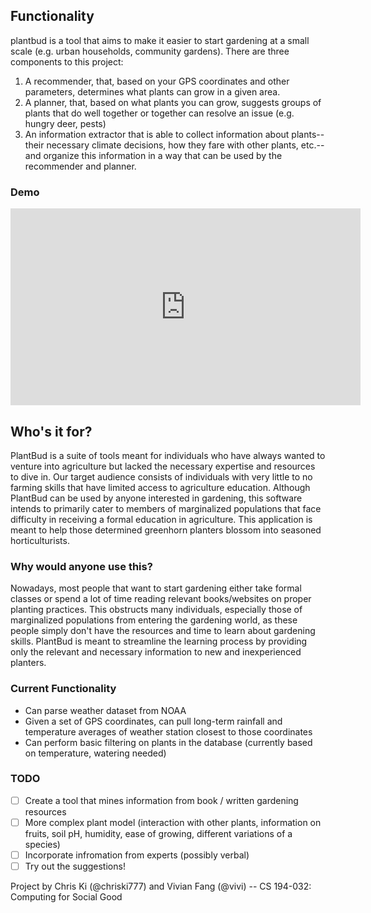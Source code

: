 ## Functionality

plantbud is a tool that aims to make it easier to start gardening at a small
scale (e.g. urban households, community gardens). There are three components to
this project:

1. A recommender, that, based on your GPS coordinates and other parameters,
   determines what plants can grow in a given area.
2. A planner, that, based on what plants you can grow, suggests groups of plants
   that do well together or together can resolve an issue (e.g. hungry deer,
   pests)
3. An information extractor that is able to collect information about
   plants--their necessary climate decisions, how they fare with other plants,
   etc.--and organize this information in a way that can be used by
   the recommender and planner.

### Demo
<div align="center"><iframe width="560" height="315"
src="https://www.youtube.com/embed/ED2jiTB7nxc" frameborder="0"
allowfullscreen></iframe></div>

## Who's it for?

PlantBud is a suite of tools meant for individuals who have always wanted to
venture into agriculture but lacked the necessary expertise and resources to
dive in. Our target audience consists of individuals with very little to no
farming skills that have limited access to agriculture education. Although
PlantBud can be used by anyone interested in gardening, this software intends to
primarily cater to members of marginalized populations that face difficulty in
receiving a formal education in agriculture. This application is meant to help
those determined greenhorn planters blossom into seasoned horticulturists. 

### Why would anyone use this?

Nowadays, most people that want to start gardening either take formal classes or
spend a lot of time reading relevant books/websites on proper planting
practices. This obstructs many individuals, especially those of marginalized
populations from entering the gardening world, as these people simply don't have
the resources and time to learn about gardening skills. PlantBud is meant to
streamline the learning process by providing only the relevant and necessary
information to new and inexperienced planters. 

### Current Functionality
- Can parse weather dataset from NOAA
- Given a set of GPS coordinates, can pull long-term rainfall and temperature
  averages of weather station closest to those coordinates
- Can perform basic filtering on plants in the database (currently based on
    temperature, watering needed)

### TODO
- [ ] Create a tool that mines information from book / written gardening
      resources
- [ ] More complex plant model (interaction with other plants, information on
      fruits, soil pH, humidity, ease of growing, different variations of a
      species)
- [ ] Incorporate infromation from experts (possibly verbal)
- [ ] Try out the suggestions!

Project by Chris Ki (@chriski777) and Vivian Fang (@vivi) -- CS 194-032:
Computing for Social Good
